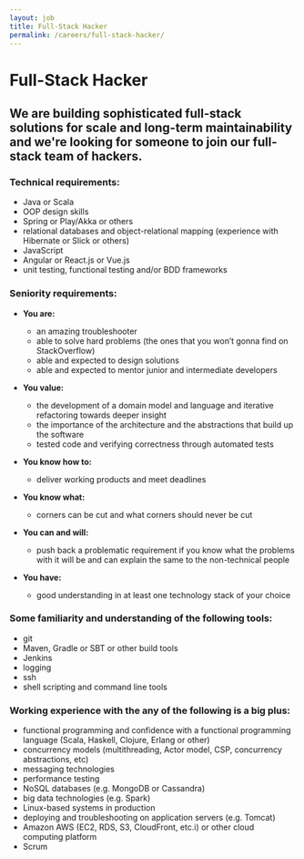 ```yaml
---
layout: job
title: Full-Stack Hacker
permalink: /careers/full-stack-hacker/
---
```


# Full-Stack Hacker

## We are building sophisticated full-stack solutions for scale and long-term maintainability and we're looking for someone to join our full-stack team of hackers.

### Technical requirements:

* Java or Scala
* OOP design skills
* Spring or Play/Akka or others
* relational databases and object-relational mapping (experience with Hibernate or Slick or others)
* JavaScript
* Angular or React.js or Vue.js
* unit testing, functional testing and/or BDD frameworks

### Seniority requirements:

* **You are:**
  * an amazing troubleshooter
  * able to solve hard problems (the ones that you won’t gonna find on StackOverflow)
  * able and expected to design solutions
  * able and expected to mentor junior and intermediate developers

* **You value:**
  * the development of a domain model and language and iterative refactoring towards deeper insight
  * the importance of the architecture and the abstractions that build up the software
  * tested code and verifying correctness through automated tests

* **You know how to:**
  * deliver working products and meet deadlines

* **You know what:**
  * corners can be cut and what corners should never be cut

* **You can and will:**
  * push back a problematic requirement if you know what the problems with it will be and can explain the same to the non-technical people

* **You have:**
  * good understanding in at least one technology stack of your choice

### Some familiarity and understanding of the following tools:

* git
* Maven, Gradle or SBT or other build tools
* Jenkins
* logging
* ssh
* shell scripting and command line tools

### Working experience with the any of the following is a big plus:

* functional programming and confidence with a functional programming language (Scala, Haskell, Clojure, Erlang or other)
* concurrency models (multithreading, Actor model, CSP, concurrency abstractions, etc)
* messaging technologies
* performance testing
* NoSQL databases (e.g. MongoDB or Cassandra)
* big data technologies (e.g. Spark)
* Linux-based systems in production
* deploying and troubleshooting on application servers (e.g. Tomcat)
* Amazon AWS (EC2, RDS, S3, CloudFront, etc.i) or other cloud computing platform
* Scrum
